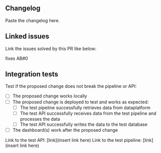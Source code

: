## Changelog
Paste the changelog here. 

## Linked issues
Link the issues solved by this PR like below:

fixes AB#0  <!-- Replace 0 by PBI number in DevOps -->

## Integration tests
Test if the proposed change does not break the pipeline or API:

- [ ] The proposed change works locally
- [ ] The proposed change is deployed to test and works as expected:
  - [ ] The test pipeline successfully retrieves data from dataplatform
  - [ ] The test API successfully receives data from the test pipeline and processes the data
  - [ ] The test API successfully writes the data to the test database
- [ ] The dashboard(s) work after the proposed change

Link to the test API: [link](insert link here)
Link to the test pipeline: [link](insert link here)